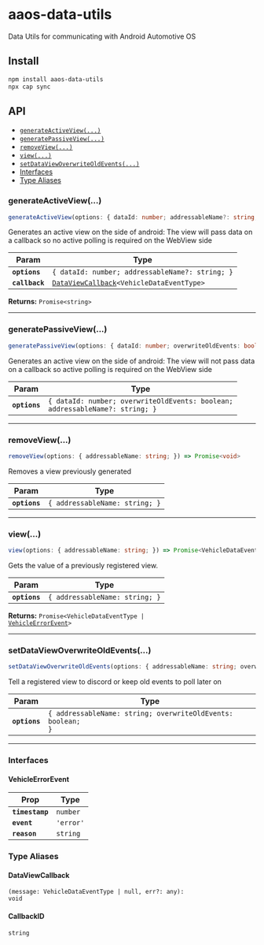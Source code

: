 # aaos-data-utils

Data Utils for communicating with Android Automotive OS

## Install

```bash
npm install aaos-data-utils
npx cap sync
```

## API

<docgen-index>

* [`generateActiveView(...)`](#generateactiveview)
* [`generatePassiveView(...)`](#generatepassiveview)
* [`removeView(...)`](#removeview)
* [`view(...)`](#view)
* [`setDataViewOverwriteOldEvents(...)`](#setdataviewoverwriteoldevents)
* [Interfaces](#interfaces)
* [Type Aliases](#type-aliases)

</docgen-index>

<docgen-api>
<!--Update the source file JSDoc comments and rerun docgen to update the docs below-->

### generateActiveView(...)

```typescript
generateActiveView(options: { dataId: number; addressableName?: string; }, callback: DataViewCallback<VehicleDataEventType>) => Promise<CallbackID>
```

Generates an active view on the side of android: The view will pass data on a callback so no active polling is
required on the WebView side

| Param          | Type                                                                                      |
| -------------- | ----------------------------------------------------------------------------------------- |
| **`options`**  | <code>{ dataId: number; addressableName?: string; }</code>                                |
| **`callback`** | <code><a href="#dataviewcallback">DataViewCallback</a>&lt;VehicleDataEventType&gt;</code> |

**Returns:** <code>Promise&lt;string&gt;</code>

--------------------


### generatePassiveView(...)

```typescript
generatePassiveView(options: { dataId: number; overwriteOldEvents: boolean; addressableName?: string; }) => Promise<void>
```

Generates an active view on the side of android: The view will not pass data on a callback so active polling is
required on the WebView side

| Param         | Type                                                                                    |
| ------------- | --------------------------------------------------------------------------------------- |
| **`options`** | <code>{ dataId: number; overwriteOldEvents: boolean; addressableName?: string; }</code> |

--------------------


### removeView(...)

```typescript
removeView(options: { addressableName: string; }) => Promise<void>
```

Removes a view previously generated

| Param         | Type                                      |
| ------------- | ----------------------------------------- |
| **`options`** | <code>{ addressableName: string; }</code> |

--------------------


### view(...)

```typescript
view(options: { addressableName: string; }) => Promise<VehicleDataEventType | VehicleErrorEvent>
```

Gets the value of a previously registered view.

| Param         | Type                                      |
| ------------- | ----------------------------------------- |
| **`options`** | <code>{ addressableName: string; }</code> |

**Returns:** <code>Promise&lt;VehicleDataEventType | <a href="#vehicleerrorevent">VehicleErrorEvent</a>&gt;</code>

--------------------


### setDataViewOverwriteOldEvents(...)

```typescript
setDataViewOverwriteOldEvents(options: { addressableName: string; overwriteOldEvents: boolean; }) => Promise<void>
```

Tell a registered view to discord or keep old events to poll later on

| Param         | Type                                                                   |
| ------------- | ---------------------------------------------------------------------- |
| **`options`** | <code>{ addressableName: string; overwriteOldEvents: boolean; }</code> |

--------------------


### Interfaces


#### VehicleErrorEvent

| Prop            | Type                 |
| --------------- | -------------------- |
| **`timestamp`** | <code>number</code>  |
| **`event`**     | <code>'error'</code> |
| **`reason`**    | <code>string</code>  |


### Type Aliases


#### DataViewCallback

<code>(message: VehicleDataEventType | null, err?: any): void</code>


#### CallbackID

<code>string</code>

</docgen-api>
